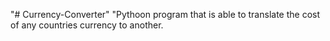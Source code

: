 "# Currency-Converter" 
"Pythoon program that is able to translate the cost of any countries currency to another.
